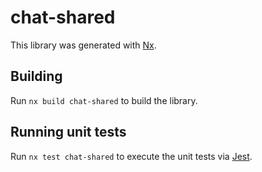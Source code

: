 # chat-shared

This library was generated with [Nx](https://nx.dev).

## Building

Run `nx build chat-shared` to build the library.

## Running unit tests

Run `nx test chat-shared` to execute the unit tests via [Jest](https://jestjs.io).
